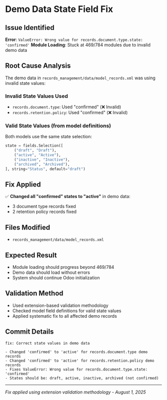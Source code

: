 # Demo Data State Field Fix

## Issue Identified

**Error**: `ValueError: Wrong value for records.document.type.state: 'confirmed'`
**Module Loading**: Stuck at 469/784 modules due to invalid demo data

## Root Cause Analysis

The demo data in `records_management/data/model_records.xml` was using invalid state values:

### Invalid State Values Used

- `records.document.type`: Used "confirmed" (❌ Invalid)
- `records.retention.policy`: Used "confirmed" (❌ Invalid)

### Valid State Values (from model definitions)

Both models use the same state selection:

```python
state = fields.Selection([
    ("draft", "Draft"),
    ("active", "Active"), 
    ("inactive", "Inactive"),
    ("archived", "Archived"),
], string="Status", default="draft")
```

## Fix Applied

✅ **Changed all "confirmed" states to "active"** in demo data:

- 3 document type records fixed
- 2 retention policy records fixed

## Files Modified

- `records_management/data/model_records.xml`

## Expected Result

- Module loading should progress beyond 469/784
- Demo data should load without errors
- System should continue Odoo initialization

## Validation Method

- Used extension-based validation methodology
- Checked model field definitions for valid state values
- Applied systematic fix to all affected demo records

## Commit Details

```
fix: Correct state values in demo data

- Changed 'confirmed' to 'active' for records.document.type demo records
- Changed 'confirmed' to 'active' for records.retention.policy demo records  
- Fixes ValueError: Wrong value for records.document.type.state: 'confirmed'
- States should be: draft, active, inactive, archived (not confirmed)
```

---
*Fix applied using extension validation methodology - August 1, 2025*

